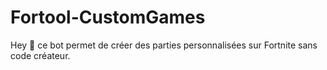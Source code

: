 # Fortool-CustomGames
Hey 🖖 ce bot permet de créer des parties personnalisées sur Fortnite sans code créateur.
